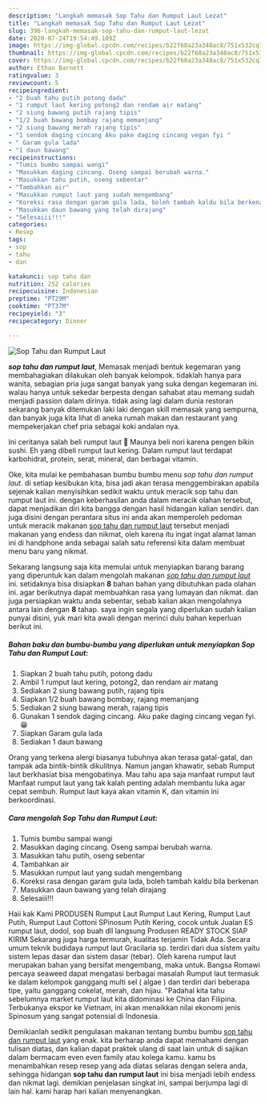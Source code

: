 ```yaml
---
description: "Langkah memasak Sop Tahu dan Rumput Laut Lezat"
title: "Langkah memasak Sop Tahu dan Rumput Laut Lezat"
slug: 396-langkah-memasak-sop-tahu-dan-rumput-laut-lezat
date: 2020-07-24T19:54:49.109Z
image: https://img-global.cpcdn.com/recipes/b22f68a23a348ac8/751x532cq70/sop-tahu-dan-rumput-laut-foto-resep-utama.jpg
thumbnail: https://img-global.cpcdn.com/recipes/b22f68a23a348ac8/751x532cq70/sop-tahu-dan-rumput-laut-foto-resep-utama.jpg
cover: https://img-global.cpcdn.com/recipes/b22f68a23a348ac8/751x532cq70/sop-tahu-dan-rumput-laut-foto-resep-utama.jpg
author: Ethan Barnett
ratingvalue: 3
reviewcount: 5
recipeingredient:
- "2 buah tahu putih potong dadu"
- "1 rumput laut kering potong2 dan rendam air matang"
- "2 siung bawang putih rajang tipis"
- "1/2 buah bawang bombay rajang memanjang"
- "2 siung bawang merah rajang tipis"
- "1 sendok daging cincang Aku pake daging cincang vegan fyi "
- " Garam gula lada"
- "1 daun bawang"
recipeinstructions:
- "Tumis bumbu sampai wangi"
- "Masukkan daging cincang. Oseng sampai berubah warna."
- "Masukkan tahu putih, oseng sebentar"
- "Tambahkan air"
- "Masukkan rumput laut yang sudah mengembang"
- "Koreksi rasa dengan garam gula lada, boleh tambah kaldu bila berkenan"
- "Masukkan daun bawang yang telah dirajang"
- "Selesaiii!!!"
categories:
- Resep
tags:
- sop
- tahu
- dan

katakunci: sop tahu dan 
nutrition: 252 calories
recipecuisine: Indonesian
preptime: "PT29M"
cooktime: "PT37M"
recipeyield: "3"
recipecategory: Dinner

---
```



![Sop Tahu dan Rumput Laut](https://img-global.cpcdn.com/recipes/b22f68a23a348ac8/751x532cq70/sop-tahu-dan-rumput-laut-foto-resep-utama.jpg)

<b><i>sop tahu dan rumput laut</i></b>, Memasak menjadi bentuk kegemaran yang membahagiakan dilakukan oleh banyak kelompok. tidaklah hanya para wanita, sebagian pria juga sangat banyak yang suka dengan kegemaran ini. walau hanya untuk sekedar berpesta dengan sahabat atau memang sudah menjadi passion dalam dirinya. tidak asing lagi dalam dunia restoran sekarang banyak ditemukan laki laki dengan skill memasak yang sempurna, dan banyak juga kita lihat di aneka rumah makan dan restaurant yang mempekerjakan chef pria sebagai koki andalan nya.

Ini ceritanya salah beli rumput laut 🤣 Maunya beli nori karena pengen bikin sushi. Eh yang dibeli rumput laut kering. Dalam rumput laut terdapat karbohidrat, protein, serat, mineral, dan berbagai vitamin.

Oke, kita mulai ke pembahasan bumbu bumbu menu <i>sop tahu dan rumput laut</i>. di setiap kesibukan kita, bisa jadi akan terasa menggembirakan apabila sejenak kalian menyisihkan sedikit waktu untuk meracik sop tahu dan rumput laut ini. dengan keberhasilan anda dalam meracik olahan tersebut, dapat menjadikan diri kita bangga dengan hasil hidangan kalian sendiri. dan juga disini dengan perantara situs ini anda akan memperoleh pedoman untuk meracik makanan <u>sop tahu dan rumput laut</u> tersebut menjadi makanan yang endess dan nikmat, oleh karena itu ingat ingat alamat laman ini di handphone anda sebagai salah satu referensi kita dalam membuat menu baru yang nikmat.


Sekarang langsung saja kita memulai untuk menyiapkan barang barang yang diperuntuk kan dalam mengolah makanan <u><i>sop tahu dan rumput laut</i></u> ini. setidaknya bisa disiapkan <b>8</b> bahan bahan yang dibutuhkan pada olahan ini. agar berikutnya dapat membuahkan rasa yang lumayan dan nikmat. dan juga persiapkan waktu anda sebentar, sebab kalian akan mengolahnya antara lain dengan <b>8</b> tahap. saya ingin segala yang diperlukan sudah kalian punyai disini, yuk mari kita awali dengan merinci dulu bahan keperluan berikut ini.

<!--inarticleads1-->

##### Bahan baku dan bumbu-bumbu yang diperlukan untuk menyiapkan Sop Tahu dan Rumput Laut:

1. Siapkan 2 buah tahu putih, potong dadu
1. Ambil 1 rumput laut kering, potong2, dan rendam air matang
1. Sediakan 2 siung bawang putih, rajang tipis
1. Siapkan 1/2 buah bawang bombay, rajang memanjang
1. Sediakan 2 siung bawang merah, rajang tipis
1. Gunakan 1 sendok daging cincang. Aku pake daging cincang vegan fyi. 😁
1. Siapkan  Garam gula lada
1. Sediakan 1 daun bawang


Orang yang terkena alergi biasanya tubuhnya akan terasa gatal-gatal, dan tampak ada bintik-bintik dikulitnya. Namun jangan khawatir, sebab Rumput laut berkhasiat bisa mengobatinya. Mau tahu apa saja manfaat rumput laut Manfaat rumput laut yang tak kalah penting adalah membantu luka agar cepat sembuh. Rumput laut kaya akan vitamin K, dan vitamin ini berkoordinasi. 

<!--inarticleads2-->

##### Cara mengolah Sop Tahu dan Rumput Laut:

1. Tumis bumbu sampai wangi
1. Masukkan daging cincang. Oseng sampai berubah warna.
1. Masukkan tahu putih, oseng sebentar
1. Tambahkan air
1. Masukkan rumput laut yang sudah mengembang
1. Koreksi rasa dengan garam gula lada, boleh tambah kaldu bila berkenan
1. Masukkan daun bawang yang telah dirajang
1. Selesaiii!!!


Haii kak Kami PRODUSEN Rumput Laut Rumput Laut Kering, Rumput Laut Putih, Rumput Laut Cottoni SPinosum Putih Kering, cocok untuk Jualan ES rumput laut, dodol, sop buah dll langsung Produsen READY STOCK SIAP KIRIM Sekarang juga harga termurah, kualitas terjamin Tidak Ada. Secara umum teknik budidaya rumput laut Gracilaria sp. terdiri dari dua sistem yaitu sistem lepas dasar dan sistem dasar (tebar). Oleh karena rumput laut merupakan bahan yang bersifat mengembang, maka untuk. Bangsa Romawi percaya seaweed dapat mengatasi berbagai masalah Rumput laut termasuk ke dalam kelompok ganggang multi sel ( algae ) dan terdiri dari beberapa tipe, yaitu ganggang cokelat, merah, dan hijau. &#34;Padahal kita tahu sebelumnya market rumput laut kita didominasi ke China dan Filipina. Terbukanya ekspor ke Vietnam, ini akan menaikkan nilai ekonomi jenis Spinosum yang sangat potensial di Indonesia. 

Demikianlah sedikit pengulasan makanan tentang bumbu bumbu <u>sop tahu dan rumput laut</u> yang enak. kita berharap anda dapat memahami dengan tulisan diatas, dan kalian dapat praktek ulang di saat lain untuk di sajikan dalam bermacam even even family atau kolega kamu. kamu bs menambahkan resep resep yang ada diatas selaras dengan selera anda, sehingga hidangan <b>sop tahu dan rumput laut</b> ini bisa menjadi lebih endess dan nikmat lagi. demikian penjelasan singkat ini, sampai berjumpa lagi di lain hal. kami harap hari kalian menyenangkan.
